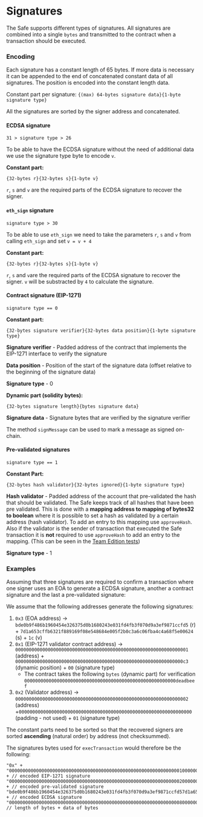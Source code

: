# Signatures

The Safe supports different types of signatures. All signatures are combined into a single `bytes` and transmitted to the contract when a transaction should be executed.

### Encoding

Each signature has a constant length of 65 bytes. If more data is necessary it can be appended to the end of concatenated constant data of all signatures. The position is encoded into the constant length data.

Constant part per signature: `{(max) 64-bytes signature data}{1-byte signature type}`

All the signatures are sorted by the signer address and concatenated.

#### ECDSA signature

`31 > signature type > 26`

To be able to have the ECDSA signature without the need of additional data we use the signature type byte to encode `v`.

**Constant part:**

`{32-bytes r}{32-bytes s}{1-byte v}`

`r`, `s` and `v` are the required parts of the ECDSA signature to recover the signer.

#### `eth_sign` signature

`signature type > 30`

To be able to use `eth_sign` we need to take the parameters `r`, `s` and `v` from calling `eth_sign` and set `v = v + 4`

**Constant part:**

`{32-bytes r}{32-bytes s}{1-byte v}`

`r`, `s` and `v`are the required parts of the ECDSA signature to recover the signer. `v` will be substracted by `4` to calculate the signature.

#### Contract signature (EIP-1271)

`signature type == 0`

**Constant part:**

`{32-bytes signature verifier}{32-bytes data position}{1-byte signature type}`

**Signature verifier** - Padded address of the contract that implements the EIP-1271 interface to verify the signature

**Data position** - Position of the start of the signature data (offset relative to the beginning of the signature data)

**Signature type** - 0

**Dynamic part (solidity bytes):**

`{32-bytes signature length}{bytes signature data}`

**Signature data** - Signature bytes that are verified by the signature verifier

The method `signMessage` can be used to mark a message as signed on-chain.

#### Pre-validated signatures

`signature type == 1`

**Constant Part:**

`{32-bytes hash validator}{32-bytes ignored}{1-byte signature type}`

**Hash validator** - Padded address of the account that pre-validated the hash that should be validated. The Safe keeps track of all hashes that have been pre validated. This is done with a **mapping address to mapping of bytes32 to boolean** where it is possible to set a hash as validated by a certain address (hash validator). To add an entry to this mapping use `approveHash`. Also if the validator is the sender of transaction that executed the Safe transaction it is **not** required to use `approveHash` to add an entry to the mapping. (This can be seen in the [Team Edition tests](https://github.com/gnosis/safe-contracts/blob/v1.0.0/test/gnosisSafeTeamEdition.js))

**Signature type** - 1

### Examples

Assuming that three signatures are required to confirm a transaction where one signer uses an EOA to generate a ECDSA signature, another a contract signature and the last a pre-validated signature:

We assume that the following addresses generate the following signatures:

1. `0x3` (EOA address) -> `bde0b9f486b1960454e326375d0b1680243e031fd4fb3f070d9a3ef9871ccfd5` (r) + `7d1a653cffb6321f889169f08e548684e005f2b0c3a6c06fba4c4a68f5e00624` (s) + `1c` (v)
2. `0x1` (EIP-1271 validator contract address) -> `0000000000000000000000000000000000000000000000000000000000000001` (address) + `00000000000000000000000000000000000000000000000000000000000000c3` (dynamic position) + `00` (signature type)
   * The contract takes the following `bytes` (dynamic part) for verification `00000000000000000000000000000000000000000000000000000000deadbeef`
3. `0x2` (Validator address) -> `0000000000000000000000000000000000000000000000000000000000000002` (address) +`0000000000000000000000000000000000000000000000000000000000000000` (padding - not used) + `01` (signature type)

The constant parts need to be sorted so that the recovered signers are sorted **ascending** (natural order) by address (not checksummed).

The signatures bytes used for `execTransaction` would therefore be the following:

```text
"0x" + 
"000000000000000000000000000000000000000000000000000000000000000100000000000000000000000000000000000000000000000000000000000000c300" + // encoded EIP-1271 signature
"0000000000000000000000000000000000000000000000000000000000000002000000000000000000000000000000000000000000000000000000000000000001" + // encoded pre-validated signature
"bde0b9f486b1960454e326375d0b1680243e031fd4fb3f070d9a3ef9871ccfd57d1a653cffb6321f889169f08e548684e005f2b0c3a6c06fba4c4a68f5e006241c" + // encoded ECDSA signature
"000000000000000000000000000000000000000000000000000000000000000800000000000000000000000000000000000000000000000000000000deadbeef"     // length of bytes + data of bytes
```
